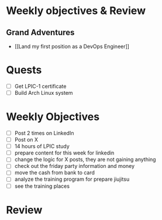 # Weekly objectives & Review

## Grand Adventures

- [[Land my first position as a DevOps Engineer]]

# Quests

- [ ] Get LPIC-1 certificate
- [ ] Build Arch Linux system

# Weekly Objectives

- [ ] Post 2 times on LinkedIn
- [ ] Post on X
- [ ] 14 hours of LPIC study
- [ ] prepare content for this week for linkedin
- [ ] change the logic for X posts, they are not gaining anything
- [ ] check out the friday party information and money
- [ ] move the cash from bank to card
- [ ] analyze the training program for prepare jiujitsu
- [ ] see the training places

# Review



